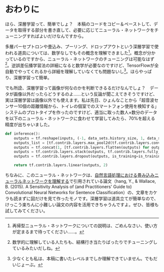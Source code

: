 # おわりに

ほら、深層学習って、簡単でしょ？　本稿のコードをコピー＆ペーストして、データを取得する部分を書き直して、必要に応じてニューラル・ネットワークをチューニングすればよいだけなんですから。

多層パーセプトロンや畳込み、プーリング、ドロップアウトという深層学習で使われる道具については、数学なしでもその概念を理解できました[^7]。概念が分かっているのですから、ニューラル・ネットワークのチューニングは可能なはず[^8]。逆誤差伝播学習法の詳細になると数学が必要なのですけど、TensorFlowが全自動でやってくれるから詳細を理解していなくても問題ないし[^9]。ほらやっぱり、深層学習って簡単。

でも所詮、深層学習って画像が何なのかを判断できるるだけなんでしょ？　データが画像以外だったらどうするのよ……という反論が聞こえてきそうですけど、実は深層学習は画像以外でも使えます。私は先日、ひょんなことから「超音波センサー10個の距離情報から、トイレの個室でのスマートフォン使用を検知する」システムのプロトタイプを作ったのですけど、適当に取った数人×数分のデータを以下のニューラル・ネットワークに食わせて学習してみたら、70%を超える精度が出ちゃいました。

```python
def inference():
    outputs = tf.reshape(inputs, (-1, data_sets.history_size, 1, data_sets.channel_size))  # 幅を1にして、1次元データをconvolution2dできるようにします。
    outputs_list = [tf.contrib.layers.max_pool2d(tf.contrib.layers.convolution2d(outputs, 128, (kernel_size, 1), padding='VALID'), (data_sets.history_size - kernel_size + 1, 1)) for kernel_size in (5, 4, 3, 2)]
    outputs = tf.concat(1, [tf.contrib.layers.flatten(outputs) for outputs in outputs_list])  # 次元0はバッチなので、次元1でconcatします。
    outputs = tf.contrib.layers.stack(outputs, tf.contrib.layers.fully_connected, (1024, 512))
    outputs = tf.contrib.layers.dropout(outputs, is_training=is_training)

    return tf.contrib.layers.linear(outputs, 2)
```

ちなみに、このニューラル・ネットワークは、[自然言語処理における畳み込みニューラルネットワークを理解する](http://tkengo.github.io/blog/2016/03/11/understanding-convolutional-neural-networks-for-nlp/)で引用されている論文（hang, Y., & Wallace, B. (2015). A Sensitivity Analysis of (and Practitioners' Guide to) Convolutional Neural Networks for Sentence Classification）の、文章をカケラも読まずに図だけを見て作ったモノです。深層学習は道具立てが簡単なので、けっこう楽ちんに小難しい論文の内容を活用できちゃうんですよ。ぜひ、皆様も試してみてください。


[^7]: 再帰型ニューラル・ネットワークについての説明は、ごめんなさい、使い方が定まるまで待ってください……。
[^8]: 数学的に理解している人たちも、結構行き当たりばったりでチューニングしているみたいだしね。
[^9]: 少なくとも私は、本稿に書いたレベルまでしか理解できていません。でもだいじょーぶ。
